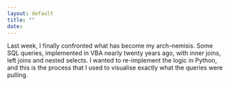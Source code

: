 ```yaml
---
layout: default
title: ""
date:
---
```


Last week, I finally confronted what has become my arch-nemisis. Some SQL queries, implemented in VBA nearly twenty years ago, with inner joins, left joins and nested selects. I wanted to re-implement the logic in Python, and this is the process that I used to visualise exactly what the queries were pulling.